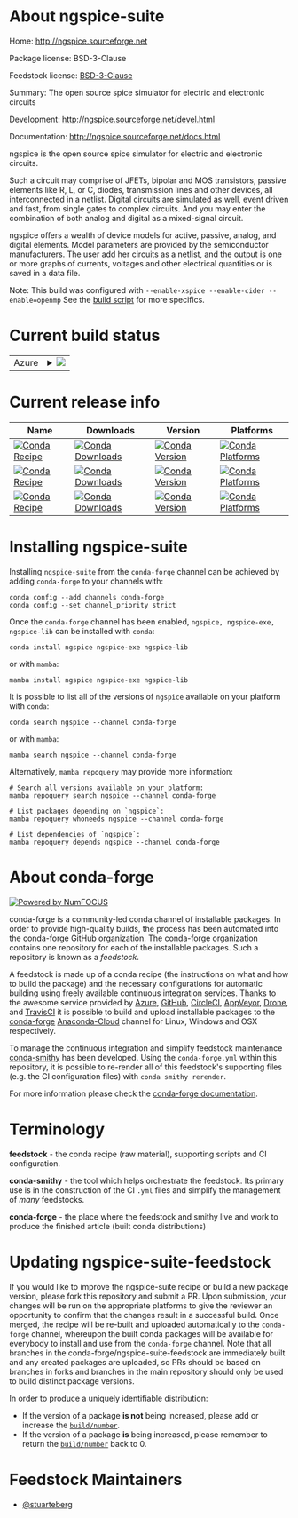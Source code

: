About ngspice-suite
===================

Home: http://ngspice.sourceforge.net

Package license: BSD-3-Clause

Feedstock license: [BSD-3-Clause](https://github.com/conda-forge/ngspice-feedstock/blob/main/LICENSE.txt)

Summary: The open source spice simulator for electric and electronic circuits

Development: http://ngspice.sourceforge.net/devel.html

Documentation: http://ngspice.sourceforge.net/docs.html

ngspice is the open source spice simulator for electric and electronic circuits.

Such a circuit may comprise of JFETs, bipolar and MOS transistors, passive elements
like R, L, or C, diodes, transmission lines and other devices, all interconnected
in a netlist. Digital circuits are simulated as well, event driven and fast, from
single gates to complex circuits. And you may enter the combination of both analog
and digital as a mixed-signal circuit.

ngspice offers a wealth of device models for active, passive, analog, and digital
elements. Model parameters are provided by the semiconductor manufacturers.
The user add her circuits as a netlist, and the output is one or more graphs of
currents, voltages and other electrical quantities or is saved in a data file.

Note:
  This build was configured with `--enable-xspice --enable-cider --enable=openmp`
  See the [build script](https://git.io/JfVZX) for more specifics.


Current build status
====================


<table>
    
  <tr>
    <td>Azure</td>
    <td>
      <details>
        <summary>
          <a href="https://dev.azure.com/conda-forge/feedstock-builds/_build/latest?definitionId=9256&branchName=main">
            <img src="https://dev.azure.com/conda-forge/feedstock-builds/_apis/build/status/ngspice-feedstock?branchName=main">
          </a>
        </summary>
        <table>
          <thead><tr><th>Variant</th><th>Status</th></tr></thead>
          <tbody><tr>
              <td>linux_64</td>
              <td>
                <a href="https://dev.azure.com/conda-forge/feedstock-builds/_build/latest?definitionId=9256&branchName=main">
                  <img src="https://dev.azure.com/conda-forge/feedstock-builds/_apis/build/status/ngspice-feedstock?branchName=main&jobName=linux&configuration=linux_64_" alt="variant">
                </a>
              </td>
            </tr><tr>
              <td>osx_64</td>
              <td>
                <a href="https://dev.azure.com/conda-forge/feedstock-builds/_build/latest?definitionId=9256&branchName=main">
                  <img src="https://dev.azure.com/conda-forge/feedstock-builds/_apis/build/status/ngspice-feedstock?branchName=main&jobName=osx&configuration=osx_64_" alt="variant">
                </a>
              </td>
            </tr><tr>
              <td>win_64</td>
              <td>
                <a href="https://dev.azure.com/conda-forge/feedstock-builds/_build/latest?definitionId=9256&branchName=main">
                  <img src="https://dev.azure.com/conda-forge/feedstock-builds/_apis/build/status/ngspice-feedstock?branchName=main&jobName=win&configuration=win_64_" alt="variant">
                </a>
              </td>
            </tr>
          </tbody>
        </table>
      </details>
    </td>
  </tr>
</table>

Current release info
====================

| Name | Downloads | Version | Platforms |
| --- | --- | --- | --- |
| [![Conda Recipe](https://img.shields.io/badge/recipe-ngspice-green.svg)](https://anaconda.org/conda-forge/ngspice) | [![Conda Downloads](https://img.shields.io/conda/dn/conda-forge/ngspice.svg)](https://anaconda.org/conda-forge/ngspice) | [![Conda Version](https://img.shields.io/conda/vn/conda-forge/ngspice.svg)](https://anaconda.org/conda-forge/ngspice) | [![Conda Platforms](https://img.shields.io/conda/pn/conda-forge/ngspice.svg)](https://anaconda.org/conda-forge/ngspice) |
| [![Conda Recipe](https://img.shields.io/badge/recipe-ngspice--exe-green.svg)](https://anaconda.org/conda-forge/ngspice-exe) | [![Conda Downloads](https://img.shields.io/conda/dn/conda-forge/ngspice-exe.svg)](https://anaconda.org/conda-forge/ngspice-exe) | [![Conda Version](https://img.shields.io/conda/vn/conda-forge/ngspice-exe.svg)](https://anaconda.org/conda-forge/ngspice-exe) | [![Conda Platforms](https://img.shields.io/conda/pn/conda-forge/ngspice-exe.svg)](https://anaconda.org/conda-forge/ngspice-exe) |
| [![Conda Recipe](https://img.shields.io/badge/recipe-ngspice--lib-green.svg)](https://anaconda.org/conda-forge/ngspice-lib) | [![Conda Downloads](https://img.shields.io/conda/dn/conda-forge/ngspice-lib.svg)](https://anaconda.org/conda-forge/ngspice-lib) | [![Conda Version](https://img.shields.io/conda/vn/conda-forge/ngspice-lib.svg)](https://anaconda.org/conda-forge/ngspice-lib) | [![Conda Platforms](https://img.shields.io/conda/pn/conda-forge/ngspice-lib.svg)](https://anaconda.org/conda-forge/ngspice-lib) |

Installing ngspice-suite
========================

Installing `ngspice-suite` from the `conda-forge` channel can be achieved by adding `conda-forge` to your channels with:

```
conda config --add channels conda-forge
conda config --set channel_priority strict
```

Once the `conda-forge` channel has been enabled, `ngspice, ngspice-exe, ngspice-lib` can be installed with `conda`:

```
conda install ngspice ngspice-exe ngspice-lib
```

or with `mamba`:

```
mamba install ngspice ngspice-exe ngspice-lib
```

It is possible to list all of the versions of `ngspice` available on your platform with `conda`:

```
conda search ngspice --channel conda-forge
```

or with `mamba`:

```
mamba search ngspice --channel conda-forge
```

Alternatively, `mamba repoquery` may provide more information:

```
# Search all versions available on your platform:
mamba repoquery search ngspice --channel conda-forge

# List packages depending on `ngspice`:
mamba repoquery whoneeds ngspice --channel conda-forge

# List dependencies of `ngspice`:
mamba repoquery depends ngspice --channel conda-forge
```


About conda-forge
=================

[![Powered by
NumFOCUS](https://img.shields.io/badge/powered%20by-NumFOCUS-orange.svg?style=flat&colorA=E1523D&colorB=007D8A)](https://numfocus.org)

conda-forge is a community-led conda channel of installable packages.
In order to provide high-quality builds, the process has been automated into the
conda-forge GitHub organization. The conda-forge organization contains one repository
for each of the installable packages. Such a repository is known as a *feedstock*.

A feedstock is made up of a conda recipe (the instructions on what and how to build
the package) and the necessary configurations for automatic building using freely
available continuous integration services. Thanks to the awesome service provided by
[Azure](https://azure.microsoft.com/en-us/services/devops/), [GitHub](https://github.com/),
[CircleCI](https://circleci.com/), [AppVeyor](https://www.appveyor.com/),
[Drone](https://cloud.drone.io/welcome), and [TravisCI](https://travis-ci.com/)
it is possible to build and upload installable packages to the
[conda-forge](https://anaconda.org/conda-forge) [Anaconda-Cloud](https://anaconda.org/)
channel for Linux, Windows and OSX respectively.

To manage the continuous integration and simplify feedstock maintenance
[conda-smithy](https://github.com/conda-forge/conda-smithy) has been developed.
Using the ``conda-forge.yml`` within this repository, it is possible to re-render all of
this feedstock's supporting files (e.g. the CI configuration files) with ``conda smithy rerender``.

For more information please check the [conda-forge documentation](https://conda-forge.org/docs/).

Terminology
===========

**feedstock** - the conda recipe (raw material), supporting scripts and CI configuration.

**conda-smithy** - the tool which helps orchestrate the feedstock.
                   Its primary use is in the construction of the CI ``.yml`` files
                   and simplify the management of *many* feedstocks.

**conda-forge** - the place where the feedstock and smithy live and work to
                  produce the finished article (built conda distributions)


Updating ngspice-suite-feedstock
================================

If you would like to improve the ngspice-suite recipe or build a new
package version, please fork this repository and submit a PR. Upon submission,
your changes will be run on the appropriate platforms to give the reviewer an
opportunity to confirm that the changes result in a successful build. Once
merged, the recipe will be re-built and uploaded automatically to the
`conda-forge` channel, whereupon the built conda packages will be available for
everybody to install and use from the `conda-forge` channel.
Note that all branches in the conda-forge/ngspice-suite-feedstock are
immediately built and any created packages are uploaded, so PRs should be based
on branches in forks and branches in the main repository should only be used to
build distinct package versions.

In order to produce a uniquely identifiable distribution:
 * If the version of a package **is not** being increased, please add or increase
   the [``build/number``](https://docs.conda.io/projects/conda-build/en/latest/resources/define-metadata.html#build-number-and-string).
 * If the version of a package **is** being increased, please remember to return
   the [``build/number``](https://docs.conda.io/projects/conda-build/en/latest/resources/define-metadata.html#build-number-and-string)
   back to 0.

Feedstock Maintainers
=====================

* [@stuarteberg](https://github.com/stuarteberg/)

